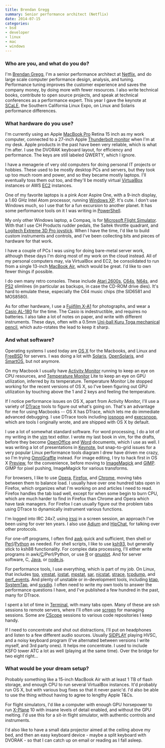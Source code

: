 ```yaml
---
title: Brendan Gregg
summary: Senior performance architect (Netflix)
date: 2014-07-15
categories:
- bsd
- developer
- linux
- mac
- windows
---
```


### Who are you, and what do you do?

I'm [Brendan Gregg](http://www.brendangregg.com "Brendan's website."), I'm a senior performance architect at [Netflix][], and do large scale computer performance design, analysis, and tuning. Performance tuning improves the customer experience and saves the company money, by doing more with fewer resources. I also write technical books, contribute to open source projects, and speak at technical conferences as a performance expert. This year I gave the keynote at [SCaLE](http://www.socallinuxexpo.org/ "The Southern California Linux Expo site."), the Southern California Linux Expo, on Linux and Solaris performance differences.

### What hardware do you use?

I'm currently using an Apple [MacBook Pro][macbook-pro] Retina 15 inch as my work computer, connected to a 27-inch Apple [Thunderbolt monitor][thunderbolt-display] when I'm at my desk. Apple products in the past have been very reliable, which is what I'm after. I use the DVORAK keyboard layout, for efficiency and performance. The keys are still labeled QWERTY, which I ignore.

I have a menagerie of very old computers for doing personal IT projects or hobbies. These used to be mostly desktop PCs and servers, but they took up too much room and power, and so they became mostly laptops. I'll eventually toss them out too, and they'll be mostly virtual [VirtualBox][] instances or AWS [EC2][] instances.

One of my favorite laptops is a pink Acer Aspire One, with a 9-inch display, a 1.60 GHz Intel Atom processor, running [Windows XP][windows-xp]. It's cute. I don't use Windows much, so I use that for a fun excursion to another planet. It has some performance tools on it I was writing in [PowerShell][windows-powershell].

My only other Windows laptop, a Compaq, is for [Microsoft Flight Simulator][microsoft-flight-simulator]. With that I use CH Products rudder pedals, the Saitek throttle quadrant, and [Logitech Extreme 3D Pro joystick][extreme-3d-pro-joystick]. When I have the time, I'd like to build custom instruments and controls, and I've been collecting bits and pieces of hardware for that work.

I have a couple of PCs I was using for doing bare-metal server work, although these days I'm doing most of my work on the cloud instead. All of my personal computers may, via VirtualBox and EC2, be consolidated to run from a single 13-inch [MacBook Air][macbook-air], which would be great. I'd like to own fewer things if possible.

I do own many retro consoles. These include [Atari 2600s][atari-2600], [C64s][commodore-64], [N64s][n64], and [PS2][] slimlines (in particular as backups, in case the CD-ROM drive dies). It's hard to emulate these, especially the C64 music chips (the SID6581 and MOS8580).

As for other hardware, I use a [Fujifilm X-A1][x-a1] for photographs, and wear a [Casio AL-180][al-180] for the time. The Casio is indestructible, and requires no batteries. I also take a lot of notes on paper, and write with different instruments. These days, often with a 0.5mm [Uni-ball Kuru Toga mechanical pencil][kuru-toga], which auto-rotates the lead to keep it sharp.

### And what software?

Operating systems I used today are [OS X][macos] for the Macbooks, and Linux and [FreeBSD][] for servers. I was doing a lot with [Solaris][], [OpenSolaris][], and [SmartOS][], but not anymore. 

On my Macbook I usually have [Activity Monitor][activity-monitor] running to keep an eye on CPU resources, and [Temperature Monitor][temperature-monitor] Lite to keep an eye on GPU utilization, inferred by its temperature. Temperature Monitor Lite stopped working for the recent versions of OS X, so I've been figuring out GPU utilization by touching above the 1 and 2 keys and feeling the temperature.

If I notice performance issues on OS X, apart from Activity Monitor, I'll use a variety of [DTrace][] tools to figure out what's going on. That's an advantage for me for using Macbooks -- OS X has DTrace, which lets me do immediate advanced debugging. I use DTrace tools including [iosnoop][] and [execsnoop][], which are tools I originally wrote, and are shipped with OS X by default.

I use a lot of somewhat standard software. For word processing, I do a lot of my writing in the [vim][] text editor. I wrote my last book in vim, for the drafts, before they become [OpenOffice][] and [Word][] documents, which I use as well. I was writing a lot of presentations in [Keynote][], but snap-to-grid issues for a very popular Linux performance tools diagram I drew have driven me crazy, so I'm trying [OmniGraffle][] instead. For image editing, I try to hack first in OS X [Preview][], for the convenience, before moving to [ImageMagick][] and [GIMP][]. GIMP for pixel pushing, ImageMagick for various transforms.

For browsers, I like to use [Opera][], [Firefox][], and [Chrome][], moving tabs between them to balance load. I usually have over one hundred tabs open in Firefox, which organizes what I'm working on and articles I need to read. Firefox handles the tab load well, except for when some begin to burn CPU, which are much harder to find in Firefox than Chrome and Opera which have task managers. For Firefox I can usually figure out the problem tabs using DTrace to dynamically instrument various functions.

I'm logged into IRC 24x7, using [irssi][] in a screen session, an approach I've been using for over ten years. I also use [Adium][] and [HipChat][], for talking over other protocols.

For one-off programs, I often find [awk][] quick and sufficient, then shell or [Perl][]/[Python][] as needed. For shell scripts, I like to use [ksh93][kornshell], but generally stick to ksh88 functionality. For complex data processing, I'll either write programs in awk/[C][]/Perl/Python, or use [R][] or [gnuplot][]. And for server software, C, [Java][], or [node.js][].

For performance tools, I use everything, which is part of my job. On Linux, that includes [top][], [vmstat][], [iostat][], [mpstat][], [sar][], [nicstat][], [strace][], [tcpdump][], and [perf_events][perf]. And plenty of unstable or in-development tools, including [ktap][], [SystemTap][], and [sysdig][]. I often need to write my own tools to answer the performance questions I have, and I've published a few hundred in the past, many for DTrace. 

I spent a lot of time in [Terminal][], with many tabs open. Many of these are ssh sessions to remote servers, where I'll often use [screen][] for managing sessions. Some are [CScope][] sessions to various code repositories I keep handy.

If I need to concentrate and shut out distractions, I'll put on headphones and listen to a few different audio sources. Usually [SIDPLAY][] playing HVSC, and a noisy keyboard program (I've alternated between versions I write myself, and 3rd party ones). It helps me concentrate. I used to include KSFO tower ATC a lot as well (playing at the same time). Over the bridge for two eight right...

### What would be your dream setup?

Probably something like a 15-inch MacBook Air with at least 1 TB of flash storage, and enough CPU to run several VirtualBox instances. It'd probably run OS X, but with various bug fixes so that it never panic'd. I'd also be able to use the thing without having to agree to lengthy Apple T&Cs.

For flight simulators, I'd like a computer with enough GPU horsepower to run [X-Plane][] 10 with insane levels of detail enabled, and without the GPU melting. I'd use this for a sit-in flight simulator, with authentic controls and instruments.

I'd also like to have a small data projector aimed at the ceiling above my bed, and then an easy keyboard device - maybe a split keyboard with DVORAK - so that I can catch up on email or reading as I fall asleep.

[activity-monitor]: https://en.wikipedia.org/wiki/Activity_Monitor "A process monitor application included with Mac OS X."
[adium]: https://en.wikipedia.org/wiki/Adium "A multi-protocol chat application for the Mac."
[al-180]: http://www.digital-watch.com/DWL/1work/casio-al-180/ "A solar-powered wristwatch."
[atari-2600]: https://en.wikipedia.org/wiki/Atari_2600 "A gaming console."
[awk]: https://en.wikipedia.org/wiki/AWK "Data formatting language/software."
[c]: https://en.wikipedia.org/wiki/C_(programming_language) "A compiled programming language."
[chrome]: https://www.google.com/intl/en/chrome/browser/ "A WebKit-based browser, where each tab runs in its own thread."
[commodore-64]: https://en.wikipedia.org/wiki/Commodore_64 "An 8-bit computer."
[cscope]: http://cscope.sourceforge.net/ "A command-line tool for browsing source code."
[dtrace]: https://en.wikipedia.org/wiki/DTrace "Tracing software."
[ec2]: https://aws.amazon.com/ec2/ "A web service for virtualised processing."
[execsnoop]: http://www.brendangregg.com/DTrace/execsnoop "Command-line software for watching process execution."
[extreme-3d-pro-joystick]: https://gaming.logitech.com/en-us/product/extreme-3d-pro-joystick "A joystick."
[firefox]: https://www.mozilla.org/en-US/firefox/new/ "A cross-platform open-source web browser."
[freebsd]: https://www.freebsd.org/ "An open source operating system."
[gimp]: https://www.gimp.org/ "An open-source image editor."
[gnuplot]: http://www.gnuplot.info/ "A command-line graphing tool."
[hipchat]: http://web.archive.org/web/20170905004635/https://www.hipchat.com/ "A hosted IM and file service."
[imagemagick]: http://www.imagemagick.org/script/index.php "Image editing and converting software."
[iosnoop]: http://www.brendangregg.com/DTrace/iosnoop "Command-line software for monitoring disk I/O."
[iostat]: https://en.wikipedia.org/wiki/Iostat "A command-line tool for monitoring disk and network I/O."
[irssi]: https://irssi.org/ "A CLI irc client."
[java]: http://web.archive.org/web/20221226094350/https://www.java.com/en/ "A cross-platform compiled programming language."
[keynote]: https://www.apple.com/keynote/ "Presentation software for the Mac."
[kornshell]: http://www.kornshell.org "A command-line shell."
[ktap]: http://www.ktap.org/ "A command-line kernel tracing tool."
[kuru-toga]: https://www.amazon.com/Uni-Roulette-Rotation-Mechanical-Pencil/dp/B004OHNTVC "A mechanical pencil with a rotating lead system."
[macbook-air]: https://www.apple.com/macbook-air/ "A very thin laptop."
[macbook-pro]: https://www.apple.com/macbook-pro/ "A laptop."
[macos]: https://en.wikipedia.org/wiki/MacOS "An operating system for Mac hardware."
[microsoft-flight-simulator]: https://en.wikipedia.org/wiki/Microsoft_Flight_Simulator "A flight simulator game."
[mpstat]: https://en.wikipedia.org/wiki/Mpstat "A command-line tool for showing statistics about running processes."
[n64]: https://en.wikipedia.org/wiki/Nintendo_64 "A 64-bit gaming console."
[netflix]: http://web.archive.org/web/20221226033709/https://www.netflix.com/ "A movie rental and streaming service."
[nicstat]: http://www.brendangregg.com/index.html#Software "A command-line network monitoring tool."
[node.js]: https://nodejs.org/en/ "A Javascript application platform."
[omnigraffle]: https://www.omnigroup.com/omnigraffle/ "Diagramming software for the Mac."
[openoffice]: http://www.openoffice.org/ "An open-source office suite."
[opensolaris]: https://www.oracle.com/technetwork/server-storage/solaris11/overview/index.html "A free operating system based on Solaris."
[opera]: http://web.archive.org/web/20221227050003/https://www.opera.com/ "A cross-platform web browser."
[perf]: https://en.wikipedia.org/wiki/Perf_(Linux) "A command-line kernel performance analyser."
[perl]: https://www.perl.org/ "An interpreted scripting language."
[preview]: https://en.wikipedia.org/wiki/Preview_(macOS) "An image viewer included of macOS."
[ps2]: https://en.wikipedia.org/wiki/PS_2 "A gaming console."
[python]: https://www.python.org/ "An interpreted scripting language."
[r]: http://www.r-project.org/ "Software for statistical computing and graphics."
[sar]: https://en.wikipedia.org/wiki/Sar_(Unix) "A command-line system monitor."
[screen]: http://www.gnu.org/software/screen/ "Think of it as tabs for your *nix terminal."
[sidplay]: http://www.sidmusic.org/sidplay/mac/ "A Commodore 64 music player for the Mac."
[smartos]: https://www.joyent.com/smartos "An operating system."
[solaris]: http://www.oracle.com/us/products/servers-storage/solaris/resources/index.html "An operating system."
[strace]: https://en.wikipedia.org/wiki/Strace "A command-line tool for monitoring system calls."
[sysdig]: http://web.archive.org/web/20200414123559/http://www.sysdig.org/ "A command-line profiling and monitoring tool."
[systemtap]: https://en.wikipedia.org/wiki/SystemTap "A command-line instrumenting tool."
[tcpdump]: http://www.tcpdump.org/ "A command-line tool for analysing packets."
[temperature-monitor]: http://www.bresink.com/osx/TemperatureMonitor.html "Mac software for reading the temperature sensors inside Apple computers."
[terminal]: https://en.wikipedia.org/wiki/Terminal_(OS_X) "A console application included with Mac OS X."
[thunderbolt-display]: https://www.apple.com/displays/ "A Thunderbolt-powered monitor."
[top]: https://en.wikipedia.org/wiki/Top_(software) "A command-line tool for listing running processes."
[vim]: https://www.vim.org/ "A command-line text editor."
[virtualbox]: https://www.virtualbox.org/ "Open-source virtualisation software."
[vmstat]: https://en.wikipedia.org/wiki/Vmstat "A command-line system monitoring tool."
[windows-powershell]: https://en.wikipedia.org/wiki/Windows_PowerShell "A shell and scripting language for Windows."
[windows-xp]: https://en.wikipedia.org/wiki/Windows_XP "An operating system for x86 computers."
[word]: https://products.office.com/en-us/word "A document editor."
[x-a1]: http://www.fujifilm.com/products/digital_cameras/x/fujifilm_x_a1/ "A 16.3 megapixel digital camera."
[x-plane]: https://en.wikipedia.org/wiki/X-Plane_(simulator) "Flight simulator software."
